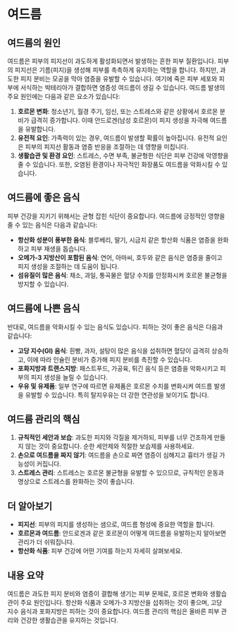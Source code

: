 # 여드름

## 여드름의 원인

여드름은 피부의 피지선이 과도하게 활성화되면서 발생하는 흔한 피부 질환입니다. 피부의 피지선은 기름(피지)을 생성해 피부를 촉촉하게 유지하는 역할을 합니다. 하지만, 과도한 피지 분비는 모공을 막아 염증을 유발할 수 있습니다. 여기에 죽은 피부 세포와 피부에 서식하는 박테리아가 결합하면 염증성 여드름이 생길 수 있습니다. 여드름 발생의 주요 원인에는 다음과 같은 요소가 있습니다:

1. **호르몬 변화**: 청소년기, 월경 주기, 임신, 또는 스트레스와 같은 상황에서 호르몬 분비가 급격히 증가합니다. 이때 안드로겐(남성 호르몬)이 피지 생성을 자극해 여드름을 유발합니다.
2. **유전적 요인**: 가족력이 있는 경우, 여드름이 발생할 확률이 높아집니다. 유전적 요인은 피부의 피지선 활동과 염증 반응을 조절하는 데 영향을 미칩니다.
3. **생활습관 및 환경 요인**: 스트레스, 수면 부족, 불균형한 식단은 피부 건강에 악영향을 줄 수 있습니다. 또한, 오염된 환경이나 자극적인 화장품도 여드름을 악화시킬 수 있습니다.

## 여드름에 좋은 음식

피부 건강을 지키기 위해서는 균형 잡힌 식단이 중요합니다. 여드름에 긍정적인 영향을 줄 수 있는 음식은 다음과 같습니다:

- **항산화 성분이 풍부한 음식**: 블루베리, 딸기, 시금치 같은 항산화 식품은 염증을 완화하고 피부 재생을 돕습니다.
- **오메가-3 지방산이 포함된 음식**: 연어, 아마씨, 호두와 같은 음식은 염증을 줄이고 피지 생성을 조절하는 데 도움이 됩니다.
- **섬유질이 많은 음식**: 채소, 과일, 통곡물은 혈당 수치를 안정화시켜 호르몬 불균형을 방지할 수 있습니다.

## 여드름에 나쁜 음식

반대로, 여드름을 악화시킬 수 있는 음식도 있습니다. 피하는 것이 좋은 음식은 다음과 같습니다:

- **고당 지수(GI) 음식**: 흰빵, 과자, 설탕이 많은 음식을 섭취하면 혈당이 급격히 상승하고, 이에 따라 인슐린 분비가 증가해 피지 분비를 촉진할 수 있습니다.
- **포화지방과 트랜스지방**: 패스트푸드, 가공육, 튀긴 음식 등은 염증을 악화시키고 피부의 피지 생성을 늘릴 수 있습니다.
- **우유 및 유제품**: 일부 연구에 따르면 유제품은 호르몬 수치를 변화시켜 여드름 발생을 유발할 수 있습니다. 특히 탈지우유는 더 강한 연관성을 보이기도 합니다.

## 여드름 관리의 핵심

1. **규칙적인 세안과 보습**: 과도한 피지와 각질을 제거하되, 피부를 너무 건조하게 만들지 않는 것이 중요합니다. 순한 세안제와 적절한 보습제를 사용하세요.
2. **손으로 여드름을 짜지 않기**: 여드름을 손으로 짜면 염증이 심해지고 흉터가 생길 가능성이 커집니다.
3. **스트레스 관리**: 스트레스는 호르몬 불균형을 유발할 수 있으므로, 규칙적인 운동과 명상으로 스트레스를 완화하는 것이 좋습니다.

## 더 알아보기

- **피지선**: 피부의 피지를 생성하는 샘으로, 여드름 형성에 중요한 역할을 합니다.
- **호르몬과 여드름**: 안드로겐과 같은 호르몬이 어떻게 여드름을 유발하는지 알아보면 관리가 더 쉬워집니다.
- **항산화 식품**: 피부 건강에 어떤 기여를 하는지 자세히 살펴보세요.

## 내용 요약

여드름은 과도한 피지 분비와 염증이 결합해 생기는 피부 문제로, 호르몬 변화와 생활습관이 주요 원인입니다. 항산화 식품과 오메가-3 지방산을 섭취하는 것이 좋으며, 고당 지수 음식과 포화지방은 피하는 것이 중요합니다. 여드름 관리의 핵심은 올바른 피부 관리와 건강한 생활습관을 유지하는 것입니다.